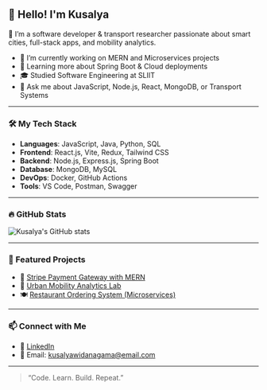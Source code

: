 ## 👋 Hello! I'm Kusalya

🚀 I’m a software developer & transport researcher passionate about smart cities, full-stack apps, and mobility analytics.

- 🔭 I’m currently working on MERN and Microservices projects
- 🌱 Learning more about Spring Boot & Cloud deployments
- 🎓 Studied Software Engineering at SLIIT
- 💬 Ask me about JavaScript, Node.js, React, MongoDB, or Transport Systems

---

### 🛠️ My Tech Stack

- **Languages**: JavaScript, Java, Python, SQL
- **Frontend**: React.js, Vite, Redux, Tailwind CSS
- **Backend**: Node.js, Express.js, Spring Boot
- **Database**: MongoDB, MySQL
- **DevOps**: Docker, GitHub Actions
- **Tools**: VS Code, Postman, Swagger

---

### 🔥 GitHub Stats

![Kusalya's GitHub stats](https://github-readme-stats.vercel.app/api?username=kusalya&show_icons=true&theme=radical)

---

### 📂 Featured Projects

- 🔐 [Stripe Payment Gateway with MERN](https://github.com/kusalya/stripe-mern-payments)
- 🚗 [Urban Mobility Analytics Lab](https://github.com/kusalya/urban-mobility-lab)
- 🍽️ [Restaurant Ordering System (Microservices)](https://github.com/kusalya/microservices-food-app)

---

### 📫 Connect with Me

- 💼 [LinkedIn](www.linkedin.com/in/kusalyawidanagama)
- 📧 Email: kusalyawidanagama@email.com


---

> “Code. Learn. Build. Repeat.”

